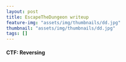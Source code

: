 ```yaml
---
layout: post
title: EscapeTheDungeon writeup
feature-img: "assets/img/thumbnails/dd.jpg"
thumbnail: "assets/img/thumbnails/dd.jpg"
tags: []
---
```


<h4>CTF: Reversing</h4>